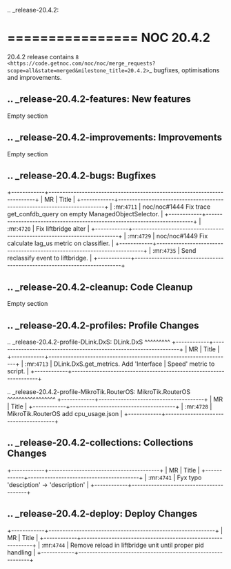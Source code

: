 .. _release-20.4.2:

================
NOC 20.4.2
================

20.4.2 release contains `8 <https://code.getnoc.com/noc/noc/merge_requests?scope=all&state=merged&milestone_title=20.4.2>`_ bugfixes, optimisations and improvements.



.. _release-20.4.2-features:
New features
------------
Empty section



.. _release-20.4.2-improvements:
Improvements
------------
Empty section



.. _release-20.4.2-bugs:
Bugfixes
--------
+------------+-------------------------------------------------------------------------+
| MR         | Title                                                                   |
+------------+-------------------------------------------------------------------------+
| :mr:`4711` | noc/noc#1444 Fix trace get_confdb_query on empty ManagedObjectSelector. |
+------------+-------------------------------------------------------------------------+
| :mr:`4720` | Fix liftbridge alter                                                    |
+------------+-------------------------------------------------------------------------+
| :mr:`4729` | noc/noc#1449 Fix calculate lag_us metric on classifier.                 |
+------------+-------------------------------------------------------------------------+
| :mr:`4735` | Send reclassify event to liftbridge.                                    |
+------------+-------------------------------------------------------------------------+


.. _release-20.4.2-cleanup:
Code Cleanup
------------
Empty section



.. _release-20.4.2-profiles:
Profile Changes
---------------

.. _release-20.4.2-profile-DLink.DxS:
DLink.DxS
^^^^^^^^^
+------------+------------------------------------------------------------------+
| MR         | Title                                                            |
+------------+------------------------------------------------------------------+
| :mr:`4713` | DLink.DxS.get_metrics. Add 'Interface | Speed' metric to script. |
+------------+------------------------------------------------------------------+


.. _release-20.4.2-profile-MikroTik.RouterOS:
MikroTik.RouterOS
^^^^^^^^^^^^^^^^^
+------------+--------------------------------------+
| MR         | Title                                |
+------------+--------------------------------------+
| :mr:`4728` | MikroTik.RouterOS add cpu_usage.json |
+------------+--------------------------------------+


.. _release-20.4.2-collections:
Collections Changes
-------------------
+------------+----------------------------------------+
| MR         | Title                                  |
+------------+----------------------------------------+
| :mr:`4741` | Fyx typo 'desciption' -> 'description' |
+------------+----------------------------------------+


.. _release-20.4.2-deploy:
Deploy Changes
--------------
+------------+------------------------------------------------------------+
| MR         | Title                                                      |
+------------+------------------------------------------------------------+
| :mr:`4744` | Remove reload in liftbridge unit until proper pid handling |
+------------+------------------------------------------------------------+